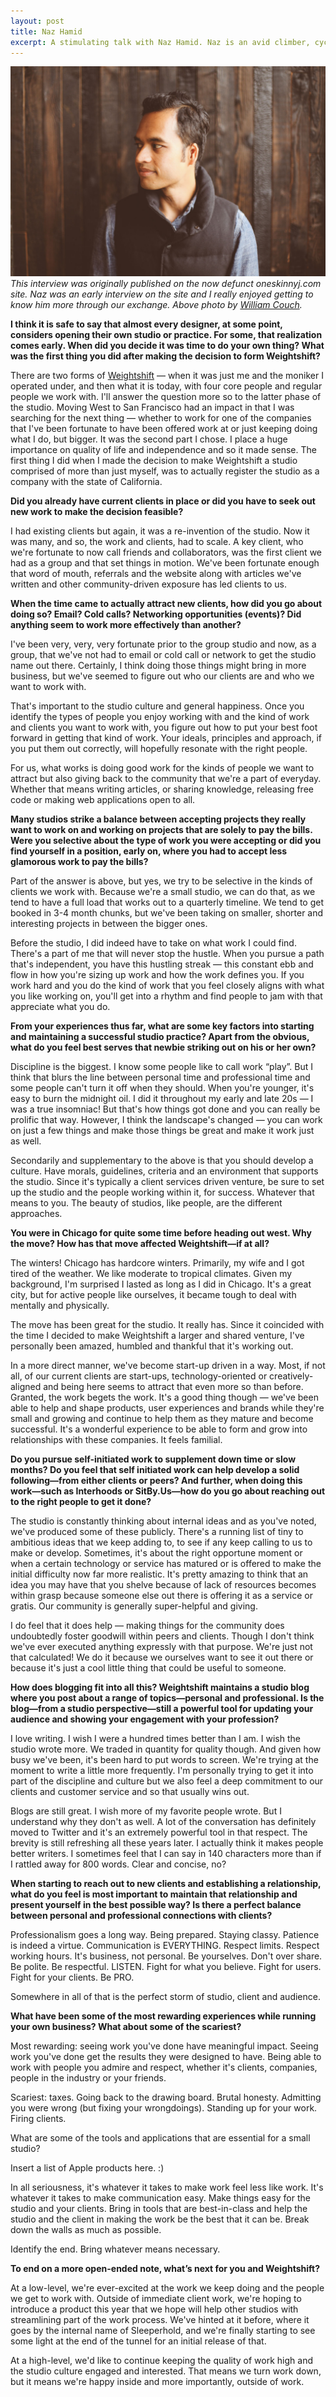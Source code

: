 ```yaml
---
layout: post
title: Naz Hamid
excerpt: A stimulating talk with Naz Hamid. Naz is an avid climber, cyclist, photographer, and the talented designer behind Weighshift.
---
```



![Naz Hamid](/assets/naz-hamid.jpg)
*This interview was originally published on the now defunct oneskinnyj.com site. Naz was an early interview on the site and I really enjoyed getting to know him more through our exchange. Above photo by [William Couch](http://williamcouch.com/).*

**I think it is safe to say that almost every designer, at some point, considers opening their own studio or practice. For some, that realization comes early. When did you decide it was time to do your own thing? What was the first thing you did after making the decision to form Weightshift?**

There are two forms of [Weightshift](http://weightshift.com) — when it was just me and the moniker I operated under, and then what it is today, with four core people and regular people we work with. I'll answer the question more so to the latter phase of the studio. Moving West to San Francisco had an impact in that I was searching for the next thing — whether to work for one of the companies that I've been fortunate to have been offered work at or just keeping doing what I do, but bigger. It was the second part I chose. I place a huge importance on quality of life and independence and so it made sense. The first thing I did when I made the decision to make Weightshift a studio comprised of more than just myself, was to actually register the studio as a company with the state of California.

**Did you already have current clients in place or did you have to seek out new work to make the decision feasible?**

I had existing clients but again, it was a re-invention of the studio. Now it was many, and so, the work and clients, had to scale. A key client, who we're fortunate to now call friends and collaborators, was  the first client we had as a group and that set things in motion. We've been fortunate enough that word of mouth, referrals and the website along with articles we've written and other community-driven exposure has led clients to us.

**When the time came to actually attract new clients, how did you go about doing so? Email? Cold calls? Networking opportunities (events)? Did anything seem to work more effectively than another?**

I've been very, very, very fortunate prior to the group studio and now, as a group, that we've not had to email or cold call or network to get the studio name out there. Certainly, I think doing those things might bring in more business, but we've seemed to figure out who our clients are and who we want to work with.

That's important to the studio culture and general happiness. Once you identify the types of people you enjoy working with and the kind of work and clients you want to work with, you figure out how to put your best foot forward in getting that kind of work. Your ideals, principles and approach, if you put them out correctly, will hopefully resonate with the right people.

For us, what works is doing good work for the kinds of people we want to attract but also giving back to the community that we're a part of everyday. Whether that means writing articles, or sharing knowledge, releasing free code or making web applications open to all.

**Many studios strike a balance between accepting projects they really want to work on and working on projects that are solely to pay the bills. Were you selective about the type of work you were accepting or did you find yourself in a position, early on, where you had to accept less glamorous work to pay the bills?**

Part of the answer is above, but yes, we try to be selective in the kinds of clients we work with. Because we're a small studio, we can do that, as we tend to have a full load that works out to a quarterly timeline. We tend to get booked in 3-4 month chunks, but we've been taking on smaller, shorter and interesting projects in between the bigger ones.

Before the studio, I did indeed have to take on what work I could find. There's a part of me that will never stop the hustle. When you pursue a path that's independent, you have this hustling streak — this constant ebb and flow in how you're sizing up work and how the work defines you. If you work hard and you do the kind of work that you feel closely aligns with what you like working on, you'll get into a rhythm and find people to jam with that appreciate what you do.

**From your experiences thus far, what are some key factors into starting and maintaining a successful studio practice? Apart from the obvious, what do you feel best serves that newbie striking out on his or her own?**

Discipline is the biggest. I know some people like to call work “play”. But I think that blurs the line between personal time and professional time and some people can't turn it off when they should. When you're younger, it's easy to burn the midnight oil. I did it throughout my early and late 20s — I was a true insomniac! But that's how things got done and you can really be prolific that way. However, I think the landscape's changed — you can work on just a few things and make those things be great and make it work just as well.

Secondarily and supplementary to the above is that you should develop a culture. Have morals, guidelines, criteria and an environment that supports the studio. Since it's typically a client services driven venture, be sure to set up the studio and the people working within it, for success. Whatever that means to you. The beauty of studios, like people, are the different approaches.

**You were in Chicago for quite some time before heading out west. Why the move? How has that move affected Weightshift—if at all?**

The winters! Chicago has hardcore winters. Primarily, my wife and I got tired of the weather. We like moderate to tropical climates. Given my background, I'm surprised I lasted as long as I did in Chicago. It's a great city, but for active people like ourselves, it became tough to deal with mentally and physically.

The move has been great for the studio. It really has. Since it coincided with the time I decided to make Weightshift a larger and shared venture, I've personally been amazed, humbled and thankful that it's working out.

In a more direct manner, we've become start-up driven in a way. Most, if not all, of our current clients are start-ups, technology-oriented or creatively-aligned and being here seems to attract that even more so than before. Granted, the work begets the work. It's a good thing though — we've been able to help and shape products, user experiences and brands while they're small and growing and continue to help them as they mature and become successful. It's a wonderful experience to be able to form and grow into relationships with these companies. It feels familial.

**Do you pursue self-initiated work to supplement down time or slow months? Do you feel that self initiated work can help develop a solid following—from either clients or peers? And further, when doing this work—such as Interhoods or SitBy.Us—how do you go about reaching out to the right people to get it done?**

The studio is constantly thinking about internal ideas and as you've noted, we've produced some of these publicly. There's a running list of tiny to ambitious ideas that we keep adding to, to see if any keep calling to us to make or develop. Sometimes, it's about the right opportune moment or when a certain technology or service has matured or is offered to make the initial difficulty now far more realistic. It's pretty amazing to think that an idea you may have that you shelve because of lack of resources becomes within grasp because someone else out there is offering it as a service or gratis. Our community is generally super-helpful and giving.

I do feel that it does help — making things for the community does undoubtedly foster goodwill within peers and clients. Though I don't think we've ever executed anything expressly with that purpose. We're just not that calculated! We do it because we ourselves want to see it out there or because it's just a cool little thing that could be useful to someone.

**How does blogging fit into all this? Weightshift maintains a studio blog where you post about a range of topics—personal and professional. Is the blog—from a studio perspective—still a powerful tool for updating your audience and showing your engagement with your profession?**

I love writing. I wish I were a hundred times better than I am. I wish the studio wrote more. We traded in quantity for quality though. And given how busy we've been, it's been hard to put words to screen. We're trying at the moment to write a little more frequently. I'm personally trying to get it into part of the discipline and culture but we also feel a deep commitment to our clients and customer service and so that usually wins out.

Blogs are still great. I wish more of my favorite people wrote. But I understand why they don't as well. A lot of the conversation has definitely moved to Twitter and it's an extremely powerful tool in that respect. The brevity is still refreshing all these years later. I actually think it makes people better writers. I sometimes feel that I can say in 140 characters more than if I rattled away for 800 words. Clear and concise, no?

**When starting to reach out to new clients and establishing a relationship, what do you feel is most important to maintain that relationship and present yourself in the best possible way? Is there a perfect balance between personal and professional connections with clients?**

Professionalism goes a long way. Being prepared. Staying classy. Patience is indeed a virtue. Communication is EVERYTHING. Respect limits. Respect working hours. It's business, not personal. Be yourselves. Don't over share. Be polite. Be respectful. LISTEN. Fight for what you believe. Fight for users. Fight for your clients. Be PRO.

Somewhere in all of that is the perfect storm of studio, client and audience.

**What have been some of the most rewarding experiences while running your own business? What about some of the scariest?**

Most rewarding: seeing work you've done have meaningful impact. Seeing work you've done get the results they were designed to have. Being able to work with people you admire and respect, whether it's clients, companies, people in the industry or your friends.

Scariest: taxes. Going back to the drawing board. Brutal honesty. Admitting you were wrong (but fixing your wrongdoings). Standing up for your work. Firing clients.

What are some of the tools and applications that are essential for a small studio?

Insert a list of Apple products here. :)

In all seriousness, it's whatever it takes to make work feel less like work. It's whatever it takes to make communication easy. Make things easy for the studio and your clients. Bring in tools that are best-in-class and help the studio and the client in making the work be the best that it can be. Break down the walls as much as possible.

Identify the end. Bring whatever means necessary.

**To end on a more open-ended note, what’s next for you and Weightshift?**

At a low-level, we're ever-excited at the work we keep doing and the people we get to work with. Outside of immediate client work, we're hoping to introduce a product this year that we hope will help other studios with streamlining part of the work process. We've hinted at it before, where it goes by the internal name of Sleeperhold, and we're finally starting to see some light at the end of the tunnel for an initial release of that.

At a high-level, we'd like to continue keeping the quality of work high and the studio culture engaged and interested. That means we turn work down, but it means we're happy inside and more importantly, outside of work.